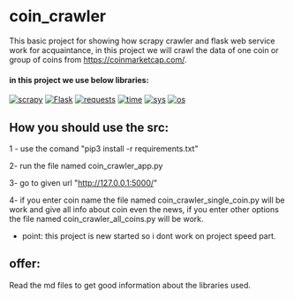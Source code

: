 # coin_crawler
This basic project for showing how scrapy crawler and flask web service work for acquaintance, in this project we will crawl the data of one coin or group of coins from https://coinmarketcap.com/.

#### in this project we use below libraries:
<a href="https://github.com/amiriiw"><img alt="scrapy" src="https://img.shields.io/badge/scrapy-60A839?style=for-the-badge&logo=scrapy&logoColor=f5f5f5"></a>
<a href="https://github.com/amiriiw"><img alt="Flask" src="https://img.shields.io/badge/Flask-000000?style=for-the-badge&logo=flask&logoColor=f5f5f5"></a>
<a href="https://github.com/amiriiw"><img alt="requests" src="https://img.shields.io/badge/requests-333333?style=for-the-badge"></a>
<a href="https://github.com/amiriiw"><img alt="time" src="https://img.shields.io/badge/time-B366F6?style=for-the-badge"></a>
<a href="https://github.com/amiriiw"><img alt="sys" src="https://img.shields.io/badge/sys-4951F5?style=for-the-badge"></a>
<a href="https://github.com/amiriiw"><img alt="os" src="https://img.shields.io/badge/os-B10000?style=for-the-badge"></a>

## How you should use the src:
1 - use the comand "pip3 install -r requirements.txt"

2- run the file named coin_crawler_app.py 

3- go to given url "http://127.0.0.1:5000/"

4- if you enter coin name the file named coin_crawler_single_coin.py will be work and give all info about coin even the news, if you enter other options the file named coin_crawler_all_coins.py will be work.
  - point: this project is new started so i dont work on project speed part.

## offer:
Read the md files to get good information about the libraries used.
